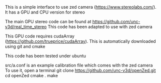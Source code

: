 This is a simple interface to use zed camera (https://www.stereolabs.com/).
It has a GPU and CPU version for stereo

The main GPU stereo code can be found at https://github.com/unc-v3d/real_time_stereo
This code has been adapted to use with zed camera

This GPU code requires cudaArray (https://github.com/trueprice/cudaArray). This is automatically downloaded using git and cmake

This code has been tested under ubuntu

src/a.conf is an example calibration file which comes with the zed camera
To use it,  open a terminal 
git clone https://github.com/unc-v3d/openZed.git
cd openZed
cmake .
make
